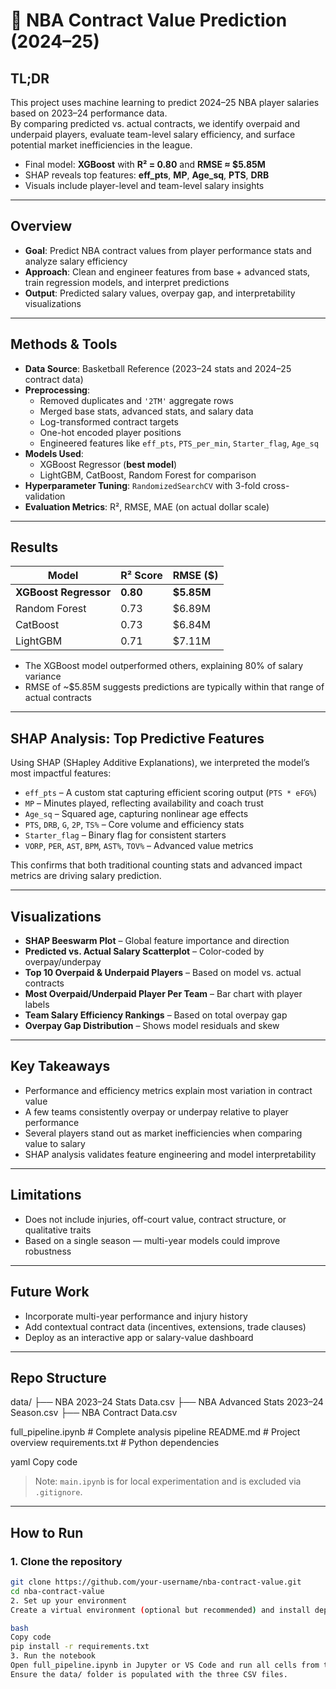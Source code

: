 # 🏀 NBA Contract Value Prediction (2024–25)

## TL;DR

This project uses machine learning to predict 2024–25 NBA player salaries based on 2023–24 performance data.  
By comparing predicted vs. actual contracts, we identify overpaid and underpaid players, evaluate team-level salary efficiency, and surface potential market inefficiencies in the league.

- Final model: **XGBoost** with **R² = 0.80** and **RMSE ≈ $5.85M**
- SHAP reveals top features: **eff_pts**, **MP**, **Age_sq**, **PTS**, **DRB**
- Visuals include player-level and team-level salary insights

---

## Overview

- **Goal**: Predict NBA contract values from player performance stats and analyze salary efficiency
- **Approach**: Clean and engineer features from base + advanced stats, train regression models, and interpret predictions
- **Output**: Predicted salary values, overpay gap, and interpretability visualizations

---

## Methods & Tools

- **Data Source**: Basketball Reference (2023–24 stats and 2024–25 contract data)
- **Preprocessing**:
  - Removed duplicates and `'2TM'` aggregate rows
  - Merged base stats, advanced stats, and salary data
  - Log-transformed contract targets
  - One-hot encoded player positions
  - Engineered features like `eff_pts`, `PTS_per_min`, `Starter_flag`, `Age_sq`
- **Models Used**:
  - XGBoost Regressor (**best model**)
  - LightGBM, CatBoost, Random Forest for comparison
- **Hyperparameter Tuning**: `RandomizedSearchCV` with 3-fold cross-validation
- **Evaluation Metrics**: R², RMSE, MAE (on actual dollar scale)

---

## Results

| Model                 | R² Score | RMSE ($)        |
|----------------------|----------|-----------------|
| **XGBoost Regressor** | **0.80** | **$5.85M**       |
| Random Forest         | 0.73     | $6.89M           |
| CatBoost              | 0.73     | $6.84M           |
| LightGBM              | 0.71     | $7.11M           |

- The XGBoost model outperformed others, explaining 80% of salary variance
- RMSE of ~$5.85M suggests predictions are typically within that range of actual contracts

---

## SHAP Analysis: Top Predictive Features

Using SHAP (SHapley Additive Explanations), we interpreted the model’s most impactful features:

- `eff_pts` – A custom stat capturing efficient scoring output (`PTS * eFG%`)
- `MP` – Minutes played, reflecting availability and coach trust
- `Age_sq` – Squared age, capturing nonlinear age effects
- `PTS`, `DRB`, `G`, `2P`, `TS%` – Core volume and efficiency stats
- `Starter_flag` – Binary flag for consistent starters
- `VORP`, `PER`, `AST`, `BPM`, `AST%`, `TOV%` – Advanced value metrics

This confirms that both traditional counting stats and advanced impact metrics are driving salary prediction.

---

## Visualizations

- **SHAP Beeswarm Plot** – Global feature importance and direction
- **Predicted vs. Actual Salary Scatterplot** – Color-coded by overpay/underpay
- **Top 10 Overpaid & Underpaid Players** – Based on model vs. actual contracts
- **Most Overpaid/Underpaid Player Per Team** – Bar chart with player labels
- **Team Salary Efficiency Rankings** – Based on total overpay gap
- **Overpay Gap Distribution** – Shows model residuals and skew

---

## Key Takeaways

- Performance and efficiency metrics explain most variation in contract value
- A few teams consistently overpay or underpay relative to player performance
- Several players stand out as market inefficiencies when comparing value to salary
- SHAP analysis validates feature engineering and model interpretability

---

## Limitations

- Does not include injuries, off-court value, contract structure, or qualitative traits
- Based on a single season — multi-year models could improve robustness

---

## Future Work

- Incorporate multi-year performance and injury history
- Add contextual contract data (incentives, extensions, trade clauses)
- Deploy as an interactive app or salary-value dashboard

---

## Repo Structure

data/
├── NBA 2023–24 Stats Data.csv
├── NBA Advanced Stats 2023–24 Season.csv
├── NBA Contract Data.csv

full_pipeline.ipynb # Complete analysis pipeline
README.md # Project overview
requirements.txt # Python dependencies

yaml
Copy code

> Note: `main.ipynb` is for local experimentation and is excluded via `.gitignore`.

---

## How to Run

### 1. Clone the repository

```bash
git clone https://github.com/your-username/nba-contract-value.git
cd nba-contract-value
2. Set up your environment
Create a virtual environment (optional but recommended) and install dependencies:

bash
Copy code
pip install -r requirements.txt
3. Run the notebook
Open full_pipeline.ipynb in Jupyter or VS Code and run all cells from top to bottom.
Ensure the data/ folder is populated with the three CSV files.